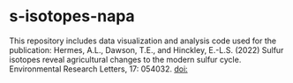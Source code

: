 # s-isotopes-napa

This repository includes data visualization and analysis code used for the publication:
Hermes, A.L., Dawson, T.E., and Hinckley, E.-L.S. (2022) Sulfur isotopes reveal agricultural changes to the modern sulfur cycle. Environmental Research Letters, 17: 054032. [doi:](https://doi.org/10.1088/1748-9326/ac6683)
